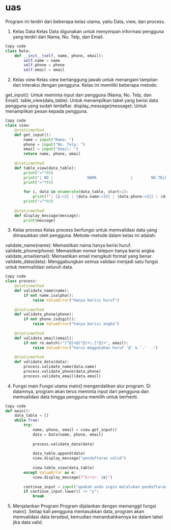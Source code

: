 # uas

Program ini terdiri dari beberapa kelas utama, yaitu Data, view, dan process.

1. Kelas Data
Kelas Data digunakan untuk menyimpan informasi pengguna yang terdiri dari Nama, No. Telp, dan Email.

```python
Copy code
class Data:
    def __init__(self, name, phone, email):
        self.name = name
        self.phone = phone
        self.email = email
````

2. Kelas view
Kelas view bertanggung jawab untuk menangani tampilan dan interaksi dengan pengguna. Kelas ini memiliki beberapa metode:

get_input(): Untuk meminta input dari pengguna (Nama, No. Telp, dan Email).
table_view(data_table): Untuk menampilkan tabel yang berisi data pengguna yang sudah terdaftar.
display_message(message): Untuk menampilkan pesan kepada pengguna.
```python
Copy code
class view:
    @staticmethod
    def get_input():
        name = input("Nama: ")
        phone = input("No. Telp: ")
        email = input("Email: ")
        return name, phone, email
    
    @staticmethod
    def table_view(data_table):
        print("="*93)
        print("| NO |               NAMA               |        NO.TELP        |           EMAIL           |")
        print("="*93)
        
        for i, data in enumerate(data_table, start=1):
            print(f"| {i:<2} | {data.name:<32} | {data.phone:<21} | {data.email:<25} |")
        print("="*93)
        
    @staticmethod
    def display_message(message):
        print(message)
````

3. Kelas process
Kelas process berfungsi untuk memvalidasi data yang dimasukkan oleh pengguna. Metode-metode dalam kelas ini adalah:

validate_name(name): Memastikan nama hanya berisi huruf.
validate_phone(phone): Memastikan nomor telepon hanya berisi angka.
validate_email(email): Memastikan email mengikuti format yang benar.
validate_data(data): Menggabungkan semua validasi menjadi satu fungsi untuk memvalidasi seluruh data.

```python
Copy code
class process:
    @staticmethod
    def validate_name(name):
        if not name.isalpha():
            raise ValueError("Hanya berisi huruf")
        
    @staticmethod
    def validate_phone(phone):
        if not phone.isdigit():
            raise ValueError("hanya berisi angka")
        
    @staticmethod
    def validate_email(email):
        if not re.match(r"[^@]+@[^@]+\.[^@]+", email):
            raise ValueError("harus meggunakan huruf '@' & '.'  .")
        
    @staticmethod
    def validate_data(data):
        process.validate_name(data.name)
        process.validate_phone(data.phone)
        process.validate_email(data.email)
````
4. Fungsi main
Fungsi utama main() mengendalikan alur program. Di dalamnya, program akan terus meminta input dari pengguna dan memvalidasi data hingga pengguna memilih untuk berhenti.

```python
Copy code
def main():
    data_table = []
    while True:
        try:
            name, phone, email = view.get_input()
            data = Data(name, phone, email)
            
            process.validate_data(data)
            
            data_table.append(data)
            view.display_message("pendaftaran valid")
            
            view.table_view(data_table)
        except ValueError as e:
            view.display_message(f"Error: {e}")
            
        continue_input = input("apakah anda ingin melalukan pendaftaran lagi? (y/n): ")
        if continue_input.lower() != "y":
            break
```

5. Menjalankan Program
Program dijalankan dengan memanggil fungsi main(). Setiap kali pengguna memasukkan data, program akan memvalidasi data tersebut, kemudian menambahkannya ke dalam tabel jika data valid.
